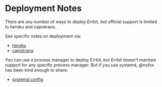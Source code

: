 # Deployment Notes
There are any number of ways to deploy Errbit, but official support is limited
to heroku and capistrano.

See specific notes on deployment via:
- [heroku](deployment/heroku.md)
- [capistrano](deployment/capistrano.md)

You can use a process manager to deploy Errbit, but Errbit doesn't maintain
support for any specific process manager. But if you use systemd, @nofxx has
been kind enough to share:
- [systemd config](https://gist.github.com/nofxx/f01dcfe3e9d504181d76)
